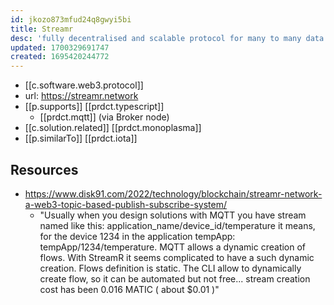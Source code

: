 ```yaml
---
id: jkozo873mfud24q8gwyi5bi
title: Streamr
desc: 'fully decentralised and scalable protocol for many to many data pipelines, network analytics and instant messaging'
updated: 1700329691747
created: 1695420244772
---
```


- [[c.software.web3.protocol]]
- url: https://streamr.network
- [[p.supports]] [[prdct.typescript]]
  - [[prdct.mqtt]] (via Broker node)
- [[c.solution.related]] [[prdct.monoplasma]]
- [[p.similarTo]] [[prdct.iota]]

## Resources

- https://www.disk91.com/2022/technology/blockchain/streamr-network-a-web3-topic-based-publish-subscribe-system/
  - "Usually when you design solutions with MQTT you have stream named like this: application_name/device_id/temperature it means, for the device 1234 in the application tempApp: tempApp/1234/temperature. MQTT allows a dynamic creation of flows. With StreamR it seems complicated to have a such dynamic creation. Flows definition is static. The CLI allow to dynamically create flow, so it can be automated but not free... stream creation cost has been 0.016 MATIC ( about $0.01 )"